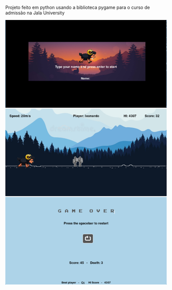 Projeto feito em python usando a biblioteca pygame para o curso de admissão na Jala University

<img src="media_readme/foto1.png">
<img src="media_readme/foto2.png">
<img src="media_readme/foto3.png">